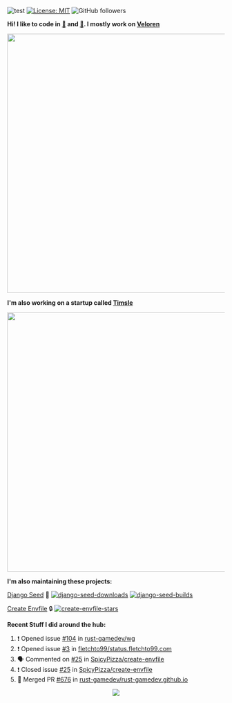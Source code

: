 ![test](https://hits.seeyoufarm.com/api/count/incr/badge.svg?url=https://github.com/AngelOnFira)
[![License: MIT](https://img.shields.io/badge/License-MIT-yellow.svg)](https://opensource.org/licenses/MIT)
![GitHub followers](https://img.shields.io/github/followers/angelonfira?style=social)

**Hi! I like to code in [:crab:](https://www.rust-lang.org/) and [:snake:](https://www.python.org/). I mostly work on [Veloren](https://veloren.net)**

<p align="center">
  <img width="600" src="https://media.discordapp.net/attachments/444005079410802699/730566298073038949/rsz_5f0656b6aa176.png">
</p>

**I'm also working on a startup called [Timsle](https://timsle.com)**

<p align="center">
  <img width="600" src="https://media.discordapp.net/attachments/444005079410802699/730566842674053130/rsz_5f0657242abb4.png">
</p>

**I'm also maintaining these projects:**

[Django Seed](https://github.com/Brobin/django-seed)
:seedling:
[![django-seed-downloads](https://pepy.tech/badge/django-seed)](https://pepy.tech/project/django-seed)
[![django-seed-builds](https://github.com/Brobin/django-seed/workflows/Test/badge.svg)](https://github.com/Brobin/django-seed)

[Create Envfile](https://github.com/SpicyPizza/create-envfile)
:lock:
[![create-envfile-stars](https://img.shields.io/github/stars/SpicyPizza/create-envfile?style=social)](https://github.com/SpicyPizza/create-envfile)

**Recent Stuff I did around the hub:**

<!--START_SECTION:activity-->
1. ❗️ Opened issue [#104](https://github.com/rust-gamedev/wg/issues/104) in [rust-gamedev/wg](https://github.com/rust-gamedev/wg)
2. ❗️ Opened issue [#3](https://github.com/fletchto99/status.fletchto99.com/issues/3) in [fletchto99/status.fletchto99.com](https://github.com/fletchto99/status.fletchto99.com)
3. 🗣 Commented on [#25](https://github.com/SpicyPizza/create-envfile/issues/25) in [SpicyPizza/create-envfile](https://github.com/SpicyPizza/create-envfile)
4. ❗️ Closed issue [#25](https://github.com/SpicyPizza/create-envfile/issues/25) in [SpicyPizza/create-envfile](https://github.com/SpicyPizza/create-envfile)
5. 🎉 Merged PR [#676](https://github.com/rust-gamedev/rust-gamedev.github.io/pull/676) in [rust-gamedev/rust-gamedev.github.io](https://github.com/rust-gamedev/rust-gamedev.github.io)
<!--END_SECTION:activity-->

<p align="center">
  <img src="https://github-profile-trophy.vercel.app/?username=angelonfira&column=4&theme=nord&margin-w=15&margin-h=15">
</p>
